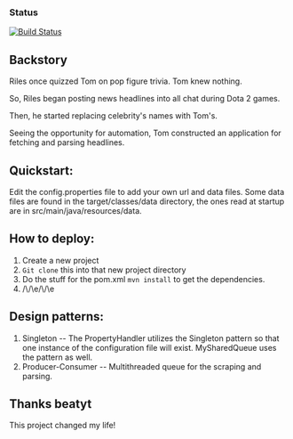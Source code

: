 ### Status

[![Build Status](https://travis-ci.org/beatyt/TheMemencholyOfRiles.svg?branch=master)](https://travis-ci.org/beatyt/TheMemencholyOfRiles)

## Backstory

Riles once quizzed Tom on pop figure trivia.  Tom knew nothing.

So, Riles began posting news headlines into all chat during Dota 2 games.

Then, he started replacing celebrity's names with Tom's.

Seeing the opportunity for automation, Tom constructed an application for fetching and parsing headlines.

## Quickstart:

Edit the config.properties file to add your own url and data files.  Some data files are found in the target/classes/data directory, the ones read at startup are in src/main/java/resources/data.


## How to deploy:

1. Create a new project
2. `Git clone` this into that new project directory
3. Do the stuff for the pom.xml `mvn install` to get the dependencies.
4. /\\/\\e/\\/\\e

## Design patterns:

1. Singleton -- The PropertyHandler utilizes the Singleton pattern so that one instance of the configuration file will exist.  MySharedQueue uses the pattern as well.
2. Producer-Consumer -- Multithreaded queue for the scraping and parsing.

## Thanks beatyt
This project changed my life!
